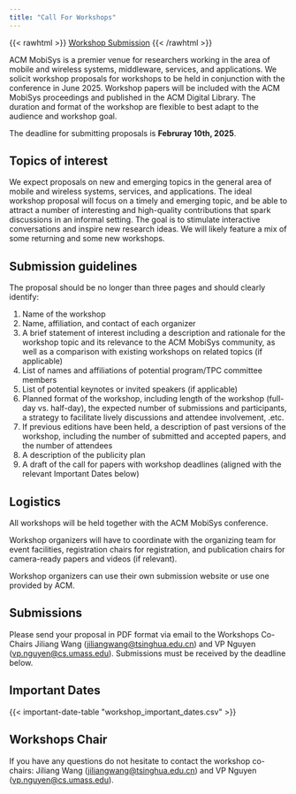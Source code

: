```yaml
---
title: "Call For Workshops"
---
```


{{< rawhtml >}}
<span class="button">
  <a href="mailto:jiliangwang@tsinghua.edu.cn,vp.nguyen@cs.umass.edu">
  <span class="icon-file-text2"></span> Workshop Submission</a>
</span>
{{< /rawhtml >}}

ACM MobiSys is a premier venue for researchers working in the area of mobile and wireless systems, middleware, services, and applications. We solicit workshop proposals for workshops to be held in conjunction with the conference in June 2025. Workshop papers will be included with the ACM MobiSys proceedings and published in the ACM Digital Library. The duration and format of the workshop are flexible to best adapt to the audience and workshop goal.

The deadline for submitting proposals is **Februray 10th, 2025**.

## Topics of interest

We expect proposals on new and emerging topics in the general area of mobile and wireless systems, services, and applications. The ideal workshop proposal will focus on a timely and emerging topic, and be able to attract a number of interesting and high-quality contributions that spark discussions in an informal setting. The goal is to stimulate interactive conversations and inspire new research ideas. We will likely feature a mix of some returning and some new workshops.

## Submission guidelines

The proposal should be no longer than three pages and should clearly identify:

1.	Name of the workshop
2.	Name, affiliation, and contact of each organizer
3.	A brief statement of interest including a description and rationale for the workshop topic and its relevance to the ACM MobiSys community, as well as a comparison with existing workshops on related topics (if applicable)
4.	List of names and affiliations of potential program/TPC committee members
5.	List of potential keynotes or invited speakers (if applicable)
6.	Planned format of the workshop, including length of the workshop (full-day vs. half-day), the expected number of submissions and participants, a strategy to facilitate lively discussions and attendee involvement, .etc.
7.	If previous editions have been held, a description of past versions of the workshop, including the number of submitted and accepted papers, and the number of attendees
8.	A description of the publicity plan
9.	A draft of the call for papers with workshop deadlines (aligned with the relevant Important Dates below)

## Logistics

All workshops will be held together with the ACM MobiSys conference.

Workshop organizers will have to coordinate with the organizing team for event facilities, registration chairs for registration, and publication chairs for camera-ready papers and videos (if relevant).

Workshop organizers can use their own submission website or use one provided by ACM.

## Submissions

Please send your proposal in PDF format via email to the Workshops Co-Chairs Jiliang Wang ([jiliangwang@tsinghua.edu.cn](mailto:jiliangwang@tsinghua.edu.cn)) and VP Nguyen ([vp.nguyen@cs.umass.edu](mailto:vp.nguyen@cs.umass.edu)). Submissions must be received by the deadline below.

## Important Dates

{{< important-date-table "workshop_important_dates.csv" >}}

## Workshops Chair

If you have any questions do not hesitate to contact the workshop co-chairs: Jiliang Wang ([jiliangwang@tsinghua.edu.cn](mailto:jiliangwang@tsinghua.edu.cn)) and VP Nguyen ([vp.nguyen@cs.umass.edu](mailto:vp.nguyen@cs.umass.edu)).
